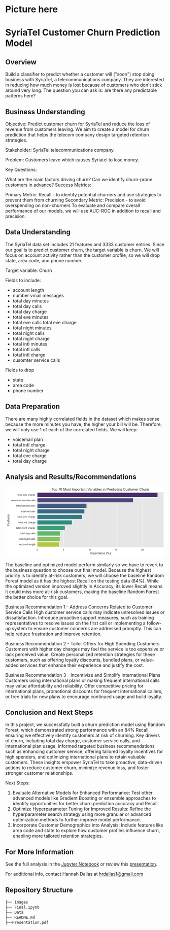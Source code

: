 # Picture here
# SyriaTel Customer Churn Prediction Model
## Overview
Build a classifier to predict whether a customer will ("soon") stop doing business with SyriaTel, a telecommunications company. They are interested in reducing how much money is lost because of customers who don't stick around very long. The question you can ask is: are there any predictable patterns here?
## Business Understanding
Objective: Predict customer churn for SyriaTel and reduce the loss of revenue from customers leaving. We aim to create a model for churn prediction that helps the telecom company design targeted retention strategies.

Stakeholder: SyriaTel telecommunications company.

Problem: Customers leave which causes Syriatel to lose money.

Key Questions:

What are the main factors driving churn?
Can we identify churn-prone customers in advance?
Success Metrics:

Primary Metric: Recall - to identify potential churners and use strategies to prevent them from churning
Secondary Metric: Precision - to avoid overspending on non-churners
To evaluate and compare overall performance of our models, we will use AUC-ROC in addition to recall and precision.
## Data Understanding
The SyriaTel data set includes 21 features and 3333 customer entries. Since our goal is to predict customer churn, the target variable is churn. We will focus on account activity rather than the customer profile, so we will drop state, area code, and phone number.

Target variable:
Churn

Fields to include:
* account length
* number vmail messages
* total day minutes
* total day calls
* total day charge
* total eve minutes
* total eve calls total eve charge
* total night minutes
* total night calls
* total night charge
* total intl minutes
* total intl calls
* total intl charge
* cusomter service calls

Fields to drop
* state
* area code
* phone number
## Data Preparation
There are many highly correlated fields in the dataset which makes sense because the more minutes you have, the higher your bill will be. Therefore, we will only use 1 of each of the correlated fields. We will keep:
* voicemail plan
* total intl charge
* total night charge
* total eve charge
* total day charge
## Analysis and Results/Recommendations

![Feature Importance](./images/feature_importance.png)

The baseline and optimized model perform similarly so we have to revert to the business question to choose our final model. Because the highest priority is to identify at-risk customers, we will choose the baseline Random Forest model as it has the highest Recall on the testing data (84%). While the optimized version improved slightly in Accuracy, its lower Recall means it could miss more at-risk customers, making the baseline Random Forest the better choice for this goal.

Business Recommendation 1 - Address Concerns Related to Customer Service Calls
High customer service calls may indicate unresolved issues or dissatisfaction. Introduce proactive support measures, such as training representatives to resolve issues on the first call or implementing a follow-up system to ensure customer concerns are addressed promptly. This can help reduce frustration and improve retention.

Business Recommendation 2 - Tailor Offers for High Spending Customers
Customers with higher day charges may feel the service is too expensive or lack perceived value. Create personalized retention strategies for these customers, such as offering loyalty discounts, bundled plans, or value-added services that enhance their experience and justify the cost.

Business Recommendation 3 - Incentivize and Simplify International Plans
Customers using international plans or making frequent international calls may value affordability and reliability. Offer competitive pricing for international plans, promotional discounts for frequent international callers, or free trials for new plans to encourage continued usage and build loyalty.
## Conclusion and Next Steps
In this project, we successfully built a churn prediction model using Random Forest, which demonstrated strong performance with an 84% Recall, ensuring we effectively identify customers at risk of churning. Key drivers of churn, including total day charge, customer service calls, and international plan usage, informed targeted business recommendations such as enhancing customer service, offering tailored loyalty incentives for high spenders, and optimizing international plans to retain valuable customers. These insights empower SyriaTel to take proactive, data-driven actions to reduce customer churn, minimize revenue loss, and foster stronger customer relationships.

Next Steps:
1. Evaluate Alternative Models for Enhanced Performance:
Test other advanced models like Gradient Boosting or ensemble approaches to identify opportunities for better churn prediction accuracy and Recall.
2. Optimize Hyperparameter Tuning for Improved Results:
Refine the hyperparameter search strategy using more granular or advanced optimization methods to further improve model performance.
3. Incorporate Customer Demographics into Analysis:
Include features like area code and state to explore how customer profiles influence churn, enabling more tailored retention strategies.

## For More Information

See the full analysis in the [Jupyter Notebook](./Final.ipynb) or review this [presentation](./Presentation.pdf).

For additional info, contact Hannah Dallas at [hrdallas1@gmail.com](mailto:hrdallas1@gmail.com.com)

## Repository Structure

```
├── images
├── Final.ipynb
├── Data
├── README.md
├──Presentation.pdf
